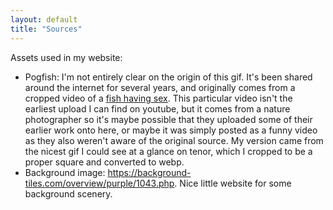 ```yaml
---
layout: default
title: "Sources"
---
```


Assets used in my website:
- Pogfish: I'm not entirely clear on the origin of this gif. It's been shared around the internet for several years, and originally comes from a cropped video of a [fish having sex](https://www.youtube.com/watch?v=9V-9eOppBkg). This particular video isn't the earliest upload I can find on youtube, but it comes from a nature photographer so it's maybe possible that they uploaded some of their earlier work onto here, or maybe it was simply posted as a funny video as they also weren't aware of the original source. My version came from the nicest gif I could see at a glance on tenor, which I cropped to be a proper square and converted to webp.
- Background image: https://background-tiles.com/overview/purple/1043.php. Nice little website for some background scenery.
